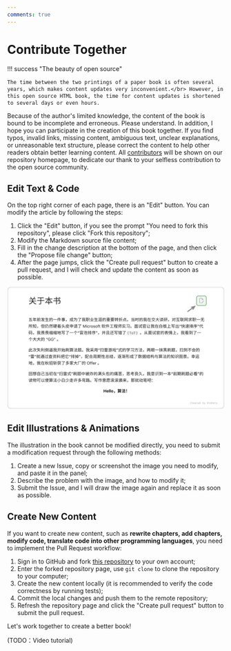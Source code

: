 ```yaml
---
comments: true
---
```


# Contribute Together

!!! success "The beauty of open source"

    The time between the two printings of a paper book is often several years, which makes content updates very inconvenient.</br> However, in this open source HTML book, the time for content updates is shortened to several days or even hours.

Because of the author's limited knowledge, the content of the book is bound to be incomplete and erroneous. Please understand. In addition, I hope you can participate in the creation of this book together. If you find typos, invalid links, missing content, ambiguous text, unclear explanations, or unreasonable text structure, please correct the content to help other readers obtain better learning content. All [contributors](https://github.com/krahets/hello-algo/graphs/contributors) will be shown on our repository homepage, to dedicate our thank to your selfless contribution to the open source community.

## Edit Text & Code

On the top right corner of each page, there is an "Edit" button. You can modify the article by following the steps:

1. Click the "Edit" button, if you see the prompt "You need to fork this repository", please click "Fork this repository";
2. Modify the Markdown source file content;
3. Fill in the change description at the bottom of the page, and then click the "Propose file change" button;
4. After the page jumps, click the "Create pull request" button to create a pull request, and I will check and update the content as soon as possible.

![edit_markdown](contribution.assets/edit_markdown.png)

## Edit Illustrations & Animations

The illustration in the book cannot be modified directly, you need to submit a modification request through the following methods:

1. Create a new Issue, copy or screenshot the image you need to modify, and paste it in the panel;
2. Describe the problem with the image, and how to modify it;
3. Submit the Issue, and I will draw the image again and replace it as soon as possible.

## Create New Content

If you want to create new content, such as **rewrite chapters, add chapters, modify code, translate code into other programming languages**, you need to implement the Pull Request workflow:

1. Sign in to GitHub and fork [this repository](https://github.com/krahets/hello-algo) to your own account;
2. Enter the forked repository page, use `git clone` to clone the repository to your computer;
3. Create the new content locally (it is recommended to verify the code correctness by running tests);
4. Commit the local changes and push them to the remote repository;
5. Refresh the repository page and click the "Create pull request" button to submit the pull request.

Let's work together to create a better book!

(TODO：Video tutorial)
